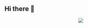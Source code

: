 ## Hi there 👋
<p align='center'>
    <img src="https://capsule-render.vercel.app/api?type=waving&color=#ffc0cb&height=300&section=header&text=HyeMin's%20GitHub&fontSize=60&animation=fadeIn&fontAlignY=38&descAlignY=51&descAlign=62"/>
</p>
<!--
**marina-yhm/marina-yhm** is a ✨ _special_ ✨ repository because its `README.md` (this file) appears on your GitHub profile.

Here are some ideas to get you started:

- 🔭 I’m currently working on ...
- 🌱 I’m currently learning ...
- 👯 I’m looking to collaborate on ...
- 🤔 I’m looking for help with ...
- 💬 Ask me about ...
- 📫 How to reach me: ...
- 😄 Pronouns: ...
- ⚡ Fun fact: ...
-->
